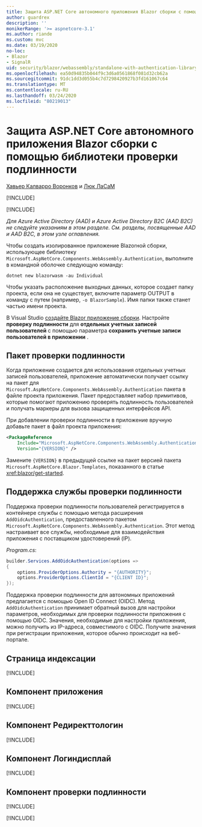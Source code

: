 ```yaml
---
title: Защита ASP.NET Core автономного приложения Blazor сборки с помощью библиотеки проверки подлинности
author: guardrex
description: ''
monikerRange: '>= aspnetcore-3.1'
ms.author: riande
ms.custom: mvc
ms.date: 03/19/2020
no-loc:
- Blazor
- SignalR
uid: security/blazor/webassembly/standalone-with-authentication-library
ms.openlocfilehash: ea50d94835b044f9c3d6a0561868f081d32cb62a
ms.sourcegitcommit: 91dc1dd3d055b4c7d7298420927b3fd161067c64
ms.translationtype: MT
ms.contentlocale: ru-RU
ms.lasthandoff: 03/24/2020
ms.locfileid: "80219013"
---
```

# <a name="secure-an-aspnet-core-opno-locblazor-webassembly-standalone-app-with-the-authentication-library"></a>Защита ASP.NET Core автономного приложения Blazor сборки с помощью библиотеки проверки подлинности

[Хавьер Калварро Воронков](https://github.com/javiercn) и [Люк ЛаСаМ](https://github.com/guardrex)

[!INCLUDE[](~/includes/blazorwasm-preview-notice.md)]

[!INCLUDE[](~/includes/blazorwasm-3.2-template-article-notice.md)]

*Для Azure Active Directory (AAD) и Azure Active Directory B2C (AAD B2C) не следуйте указаниям в этом разделе. См. разделы, посвященные AAD и AAD B2C, в этом узле оглавления.*

Чтобы создать изолированное приложение Blazorной сборки, использующее библиотеку `Microsoft.AspNetCore.Components.WebAssembly.Authentication`, выполните в командной оболочке следующую команду:

```dotnetcli
dotnet new blazorwasm -au Individual
```

Чтобы указать расположение выходных данных, которое создает папку проекта, если она не существует, включите параметр OUTPUT в команду с путем (например, `-o BlazorSample`). Имя папки также станет частью имени проекта.

В Visual Studio [создайте Blazor приложение сборки](xref:blazor/get-started). Настройте **проверку подлинности** для **отдельных учетных записей пользователей** с помощью параметра **сохранить учетные записи пользователей в приложении** .

## <a name="authentication-package"></a>Пакет проверки подлинности

Когда приложение создается для использования отдельных учетных записей пользователей, приложение автоматически получает ссылку на пакет для `Microsoft.AspNetCore.Components.WebAssembly.Authentication` пакета в файле проекта приложения. Пакет предоставляет набор примитивов, которые помогают приложению проверять подлинность пользователей и получать маркеры для вызова защищенных интерфейсов API.

При добавлении проверки подлинности в приложение вручную добавьте пакет в файл проекта приложения:

```xml
<PackageReference 
    Include="Microsoft.AspNetCore.Components.WebAssembly.Authentication" 
    Version="{VERSION}" />
```

Замените `{VERSION}` в предыдущей ссылке на пакет версией пакета `Microsoft.AspNetCore.Blazor.Templates`, показанного в статье <xref:blazor/get-started>.

## <a name="authentication-service-support"></a>Поддержка службы проверки подлинности

Поддержка проверки подлинности пользователей регистрируется в контейнере службы с помощью метода расширения `AddOidcAuthentication`, предоставленного пакетом `Microsoft.AspNetCore.Components.WebAssembly.Authentication`. Этот метод настраивает все службы, необходимые для взаимодействия приложения с поставщиком удостоверений (IP).

*Program.cs*:

```csharp
builder.Services.AddOidcAuthentication(options =>
{
    options.ProviderOptions.Authority = "{AUTHORITY}";
    options.ProviderOptions.ClientId = "{CLIENT ID}";
});
```

Поддержка проверки подлинности для автономных приложений предлагается с помощью Open ID Connect (OIDC). Метод `AddOidcAuthentication` принимает обратный вызов для настройки параметров, необходимых для проверки подлинности приложения с помощью OIDC. Значения, необходимые для настройки приложения, можно получить из IP-адреса, совместимого с OIDC. Получите значения при регистрации приложения, которое обычно происходит на веб-портале.

## <a name="index-page"></a>Страница индексации

[!INCLUDE[](~/includes/blazor-security/index-page-authentication.md)]

## <a name="app-component"></a>Компонент приложения

[!INCLUDE[](~/includes/blazor-security/app-component.md)]

## <a name="redirecttologin-component"></a>Компонент Редиректтологин

[!INCLUDE[](~/includes/blazor-security/redirecttologin-component.md)]

## <a name="logindisplay-component"></a>Компонент Логиндисплай

[!INCLUDE[](~/includes/blazor-security/logindisplay-component.md)]

## <a name="authentication-component"></a>Компонент проверки подлинности

[!INCLUDE[](~/includes/blazor-security/authentication-component.md)]

[!INCLUDE[](~/includes/blazor-security/troubleshoot.md)]
